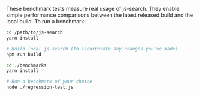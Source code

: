 These benchmark tests measure real usage of js-search.
They enable simple performance comparisons between the latest released build and the local build.
To run a benchmark:

```bash
cd /path/to/js-search
yarn install

# Build local js-search (to incorporate any changes you've made)
npm run build

cd ./benchmarks
yarn install

# Run a benchmark of your choice
node ./regression-test.js
```
